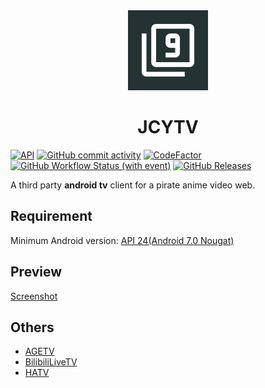 <div align="center">
  <img src="app/src/main/ic_launcher-playstore.png" width="128px" height="128px"/>
  <h1>JCYTV</h1>
</div>

[![API](https://img.shields.io/badge/API-24%2B-yellow.svg?style=flat&logo=android)](https://developer.android.com/about/versions/nougat)
[![GitHub commit activity](https://img.shields.io/github/commit-activity/m/muedsa/JCYTV?logo=github)](https://github.com/muedsa/JCYTV/commits/main)
[![CodeFactor](https://www.codefactor.io/repository/github/muedsa/jcytv/badge)](https://www.codefactor.io/repository/github/muedsa/jcytv)
[![GitHub Workflow Status (with event)](https://img.shields.io/github/actions/workflow/status/muedsa/JCYTV/android.yml)](https://github.com/muedsa/JCYTV/actions)
[![GitHub Releases](https://img.shields.io/github/downloads/muedsa/JCYTV/total?logo=github)](https://github.com/muedsa/JCYTV/releases)  

A third party **android tv** client for a pirate anime video web.  

## Requirement
Minimum Android version: [API 24(Android 7.0 Nougat)](https://developer.android.com/about/versions/nougat)

## Preview
[Screenshot](/screenshots/SCREENSHOT.md)

## Others
- [AGETV](https://github.com/muedsa/AGETV)
- [BilibiliLiveTV](https://github.com/muedsa/BilibiliLiveTV)
- [HATV](https://github.com/muedsa/HATV)
